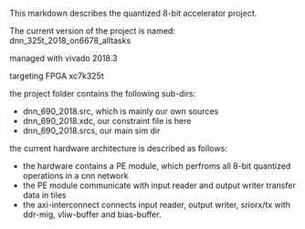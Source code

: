 This markdown describes the quantized 8-bit accelerator project.

The current version of the project is named: dnn_325t_2018_on6678_alltasks

managed with vivado 2018.3

targeting FPGA xc7k325t

the project folder contains the following sub-dirs:
- dnn_690_2018.src, which is mainly our own sources
- dnn_690_2018.xdc, our constraint file is here
- dnn_690_2018.srcs, our main sim dir

the current hardware architecture is described as follows:
- the hardware contains a PE module, which perfroms all 8-bit quantized operations in a cnn network
- the PE module communicate with input reader and output writer transfer data in tiles
- the axi-interconnect connects input reader, output writer, sriorx/tx with ddr-mig, vliw-buffer and bias-buffer.
